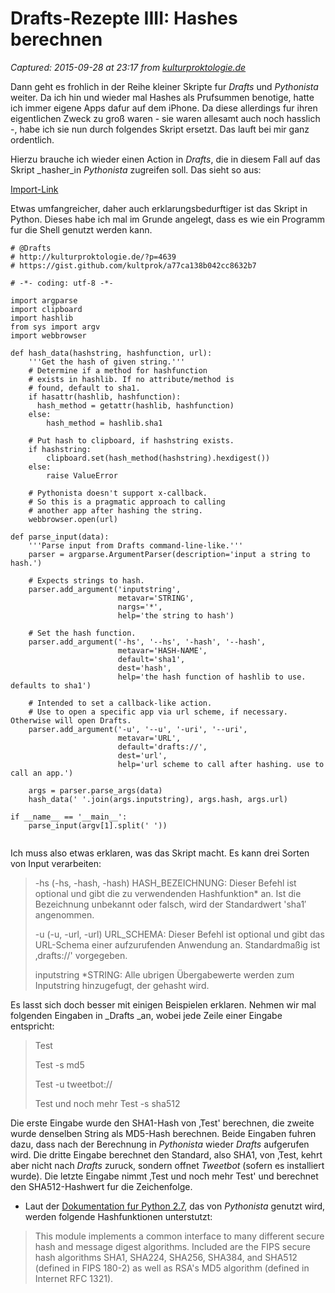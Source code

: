 # Drafts-Rezepte IIII: Hashes berechnen

_Captured: 2015-09-28 at 23:17 from [kulturproktologie.de](http://kulturproktologie.de/?p=4639)_

Dann geht es frohlich in der Reihe kleiner Skripte fur _Drafts_ und _Pythonista_ weiter. Da ich hin und wieder mal Hashes als Prufsummen benotige, hatte ich immer eigene Apps dafur auf dem iPhone. Da diese allerdings fur ihren eigentlichen Zweck zu groß waren - sie waren allesamt auch noch hasslich -, habe ich sie nun durch folgendes Skript ersetzt. Das lauft bei mir ganz ordentlich.

Hierzu brauche ich wieder einen Action in _Drafts_, die in diesem Fall auf das Skript _hasher_in _Pythonista_ zugreifen soll. Das sieht so aus:

[Import-Link](drafts://x-callback-url/import_action?type=URL&name=Hasher&url=pythonista%3A%2F%2Fhasher%3Faction%3Drun%26argv%3D%5B%5Bdraft%5D%5D)

Etwas umfangreicher, daher auch erklarungsbedurftiger ist das Skript in Python. Dieses habe ich mal im Grunde angelegt, dass es wie ein Programm fur die Shell genutzt werden kann.

```
# @Drafts
# http://kulturproktologie.de/?p=4639
# https://gist.github.com/kultprok/a77ca138b042cc8632b7

# -*- coding: utf-8 -*-

import argparse
import clipboard
import hashlib
from sys import argv
import webbrowser

def hash_data(hashstring, hashfunction, url):
    '''Get the hash of given string.'''
    # Determine if a method for hashfunction
    # exists in hashlib. If no attribute/method is
    # found, default to sha1.   
    if hasattr(hashlib, hashfunction):
      hash_method = getattr(hashlib, hashfunction)
    else:
    	hash_method = hashlib.sha1
        
    # Put hash to clipboard, if hashstring exists.
    if hashstring:
    	clipboard.set(hash_method(hashstring).hexdigest())
    else:
        raise ValueError

    # Pythonista doesn't support x-callback.
    # So this is a pragmatic approach to calling
    # another app after hashing the string.
    webbrowser.open(url)

def parse_input(data):
    '''Parse input from Drafts command-line-like.'''
    parser = argparse.ArgumentParser(description='input a string to hash.')

    # Expects strings to hash.
    parser.add_argument('inputstring',
                        metavar='STRING',
                        nargs='*',
                        help='the string to hash')
                        
    # Set the hash function.
    parser.add_argument('-hs', '--hs', '-hash', '--hash',
                        metavar='HASH-NAME',
                        default='sha1',
                        dest='hash',
                        help='the hash function of hashlib to use. defaults to sha1')

    # Intended to set a callback-like action.
    # Use to open a specific app via url scheme, if necessary. Otherwise will open Drafts.
    parser.add_argument('-u', '--u', '-uri', '--uri',
                        metavar='URL',
                        default='drafts://',
                        dest='url',
                        help='url scheme to call after hashing. use to call an app.')

    args = parser.parse_args(data)
    hash_data(' '.join(args.inputstring), args.hash, args.url)

if __name__ == '__main__':
    parse_input(argv[1].split(' '))
    
```

Ich muss also etwas erklaren, was das Skript macht. Es kann drei Sorten von Input verarbeiten:

> -hs (-hs, -hash, -hash) HASH_BEZEICHNUNG: Dieser Befehl ist optional und gibt die zu verwendenden Hashfunktion* an. Ist die Bezeichnung unbekannt oder falsch, wird der Standardwert 'sha1′ angenommen.
> 
> -u (-u, -url, -url) URL_SCHEMA: Dieser Befehl ist optional und gibt das URL-Schema einer aufzurufenden Anwendung an. Standardmaßig ist ‚drafts://' vorgegeben.
> 
> inputstring *STRING: Alle ubrigen Übergabewerte werden zum Inputstring hinzugefugt, der gehasht wird.

Es lasst sich doch besser mit einigen Beispielen erklaren. Nehmen wir mal folgenden Eingaben in _Drafts _an, wobei jede Zeile einer Eingabe entspricht:

> Test
> 
> Test -s md5
> 
> Test -u tweetbot://
> 
> Test und noch mehr Test -s sha512

Die erste Eingabe wurde den SHA1-Hash von ‚Test' berechnen, die zweite wurde denselben String als MD5-Hash berechnen. Beide Eingaben fuhren dazu, dass nach der Berechnung in _Pythonista_ wieder _Drafts_ aufgerufen wird. Die dritte Eingabe berechnet den Standard, also SHA1, von ‚Test, kehrt aber nicht nach _Drafts_ zuruck, sondern offnet _Tweetbot_ (sofern es installiert wurde). Die letzte Eingabe nimmt ‚Test und noch mehr Test' und berechnet den SHA512-Hashwert fur die Zeichenfolge.

* Laut der [Dokumentation fur Python 2.7](http://docs.python.org/2/library/hashlib.html), das von _Pythonista_ genutzt wird, werden folgende Hashfunktionen unterstutzt:

> This module implements a common interface to many different secure hash and message digest algorithms. Included are the FIPS secure hash algorithms SHA1, SHA224, SHA256, SHA384, and SHA512 (defined in FIPS 180-2) as well as RSA's MD5 algorithm (defined in Internet RFC 1321).
